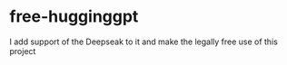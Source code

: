 # free-hugginggpt
I add support of the Deepseak to it and make the legally free use of this project
